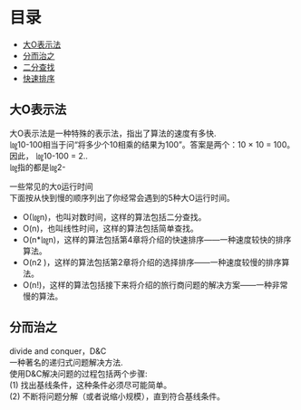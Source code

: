 # 目录

* [大O表示法](#大O表示法)
* [分而治之](#分而治之)
* [二分查找](二分查找.md)
* [快速排序](快速排序.md)

## 大O表示法
  大O表示法是一种特殊的表示法，指出了算法的速度有多快.  
  ㏒10-100相当于问“将多少个10相乘的结果为100”。答案是两个：10 × 10 = 100。因此， ㏒10-100 = 2..   
  ㏒指的都是㏒2- 
  
  一些常见的大`O`运行时间  
下面按从快到慢的顺序列出了你经常会遇到的5种大O运行时间。
* O(㏒n)，也叫对数时间，这样的算法包括二分查找。
* O(n)，也叫线性时间，这样的算法包括简单查找。
* O(n*㏒n)，这样的算法包括第4章将介绍的快速排序——一种速度较快的排序算法。
* O(n2 )，这样的算法包括第2章将介绍的选择排序——一种速度较慢的排序算法。
* O(n!)，这样的算法包括接下来将介绍的旅行商问题的解决方案——一种非常慢的算法。

## 分而治之
divide and conquer，D&C  
 一种著名的递归式问题解决方法.  
 使用D&C解决问题的过程包括两个步骤:  
(1) 找出基线条件，这种条件必须尽可能简单。  
(2) 不断将问题分解（或者说缩小规模），直到符合基线条件。  
